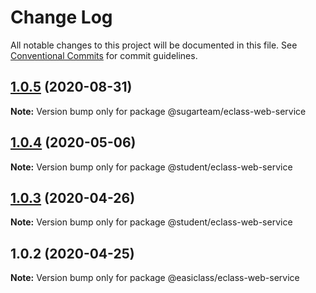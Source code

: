 # Change Log

All notable changes to this project will be documented in this file.
See [Conventional Commits](https://conventionalcommits.org) for commit guidelines.

## [1.0.5](https://gitlab.gz.cvte.cn/student/common-components/frontend-components/easiclass-common/webservice/compare/v1.0.4...v1.0.5) (2020-08-31)

**Note:** Version bump only for package @sugarteam/eclass-web-service





## [1.0.4](https://gitlab.gz.cvte.cn/student/common-components/frontend-components/easiclass-common/webservice/compare/v1.0.3...v1.0.4) (2020-05-06)

**Note:** Version bump only for package @student/eclass-web-service





## [1.0.3](https://gitlab.gz.cvte.cn/student/common-components/frontend-components/easiclass-common/webservice/compare/v1.0.2...v1.0.3) (2020-04-26)

**Note:** Version bump only for package @student/eclass-web-service





## 1.0.2 (2020-04-25)

**Note:** Version bump only for package @easiclass/eclass-web-service
